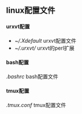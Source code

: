 ## linux配置文件 ##

#### urxvt配置 ####
* *~/.Xdefault*  urxvt配置文件
* *~/.urxvt/*  urxvt的perl扩展

#### bash配置 ####
*.bashrc*  bash配置文件

#### tmux配置 ####
*.tmux.conf* tmux配置文件
